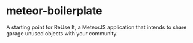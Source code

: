 # meteor-boilerplate

A starting point for ReUse It, a MeteorJS application that intends to share garage unused objects with your community. 
```
